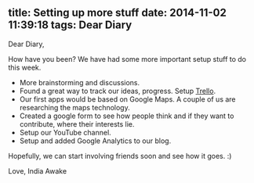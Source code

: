 title: Setting up more stuff
date: 2014-11-02 11:39:18
tags: Dear Diary
---

Dear Diary,

How have you been? We have had some more important setup stuff to do this week.

- More brainstorming and discussions.
- Found a great way to track our ideas, progress. Setup [Trello](https://trello.com/).
- Our first apps would be based on Google Maps. A couple of us are researching the maps technology.
- Created a google form to see how people think and if they want to contribute, where their interests lie.
- Setup our YouTube channel. 
- Setup and added Google Analytics to our blog.

Hopefully, we can start involving friends soon and see how it goes. :)

Love,
India Awake

